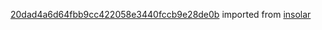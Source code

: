 [20dad4a6d64fbb9cc422058e3440fccb9e28de0b](https://github.com/insolar/insolar/commit/20dad4a6d64fbb9cc422058e3440fccb9e28de0b) imported from [insolar](https://github.com/insolar/insolar)
